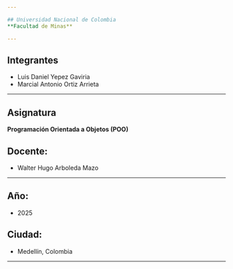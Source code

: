 ```yaml
---

## Universidad Nacional de Colombia  
**Facultad de Minas**

---
```


## Integrantes

- Luis Daniel Yepez Gaviria  
- Marcial Antonio Ortiz Arrieta

---

## Asignatura
**Programación Orientada a Objetos (POO)**  

## Docente: 
- Walter Hugo Arboleda Mazo

---

## Año:
- 2025  
## Ciudad:
- Medellín, Colombia  

---

